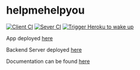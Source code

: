 # helpmehelpyou

[![Client CI](https://github.com/helpmehelpyu/helpmehelpyou/actions/workflows/client.yml/badge.svg)](https://github.com/helpmehelpyu/helpmehelpyou/actions/workflows/client.yml)
[![Sever CI](https://github.com/helpmehelpyu/helpmehelpyou/actions/workflows/server.yml/badge.svg)](https://github.com/helpmehelpyu/helpmehelpyou/actions/workflows/server.yml)
[![Trigger Heroku to wake up](https://github.com/helpmehelpyu/helpmehelpyou/actions/workflows/trigger-heroku.yml/badge.svg)](https://github.com/helpmehelpyu/helpmehelpyou/actions/workflows/trigger-heroku.yml)

App deployed [here](https://helpmehelpyou.netlify.app/home)

Backend Server deployed [here](https://helpmehelpyou.herokuapp.com/)

Documentation can be found [here](https://helpmehelpyu.github.io/helpmehelpyou-docs/#/)
